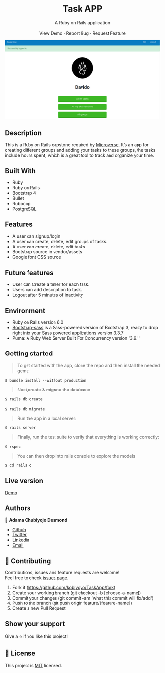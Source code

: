 <br />
<p align="center">
  <h1 align="center"> Task APP</h1>

  <p align="center">
    A Ruby on Rails application
    <br />
    <br />
    <a href="https://stormy-ravine-81598.herokuapp.com/">View Demo</a>
    ·
    <a href="https://github.com/kobiyoyo/TaskApp/issues">Report Bug</a>
    ·
    <a href="https://github.com/kobiyoyo/TaskApp/issues">Request Feature</a>
  </p>
  <img src="app/assets/images/screenshot.png" alt="facebook-project">
</p>


## Description
This is a Ruby on Rails capstone required by [Microverse](https://www.microverse.org/). It’s an app for creating different groups and adding your tasks to these groups, the tasks include hours spent, which is a great tool to track and organize your time.



## Built With
- Ruby 
- Ruby on Rails
- Bootstrap 4
- Bullet
- Rubocop
- PostgreSQL

## Features
- A user can signup/login
- A user can create, delete, edit groups of tasks.
- A user can create, delete, edit tasks.
- Bootstrap source in vendor/assets
- Google font  CSS source

## Future features
* User can Create a timer for each task.
* Users can add description to task.
* Logout after 5 minutes of inactivity


## Environment
- Ruby on Rails version 6.0
- [Bootstrap-sass](https://www.rubydoc.info/gems/bootstrap-sass/3.3.6) is a Sass-powered version of Bootstrap 3, ready to drop right into your Sass powered applications version 3.3.7
- Puma: A Ruby Web Server Built For Concurrency version '3.9.1'

## Getting started
> To get started with the app, clone the repo and then install the needed gems:

```
$ bundle install --without production
```

> Next,create & migrate the database:
```
$ rails db:create

$ rails db:migrate
```

> Run the app in a local server:

```
$ rails server
```
> Finally, run the test suite to verify that everything is working correctly:

```
$ rspec
```
> You can then drop into rails console to explore the models

```sh
$ cd rails c
```
## Live version

[Demo](https://stormy-ravine-81598.herokuapp.com/)

## Authors

👤 **Adama Chubiyojo Desmond**

-  [Github](https://github.com/kobiyoyo)
-  [Twitter](https://twitter.com/_kobiyoyo)
-  [Linkedin](https://www.linkedin.com/in/chubiyojo-adama/)
-  [Email](mailto:adamachubi@gmail.com)



## 🤝 Contributing

Contributions, issues and feature requests are welcome!<br />Feel free to check [issues page](https://github.com/kobiyoyo/TaskApp/issues).

1. Fork it (https://github.com/kobiyoyo/TaskApp/fork)
2. Create your working branch (git checkout -b [choose-a-name])
3. Commit your changes (git commit -am 'what this commit will fix/add')
4. Push to the branch (git push origin feature/[feature-name])
5. Create a new Pull Request

## Show your support

Give a ⭐️ if you like this project!


## 📝 License

This project is [MIT](./LICENSE) licensed.
